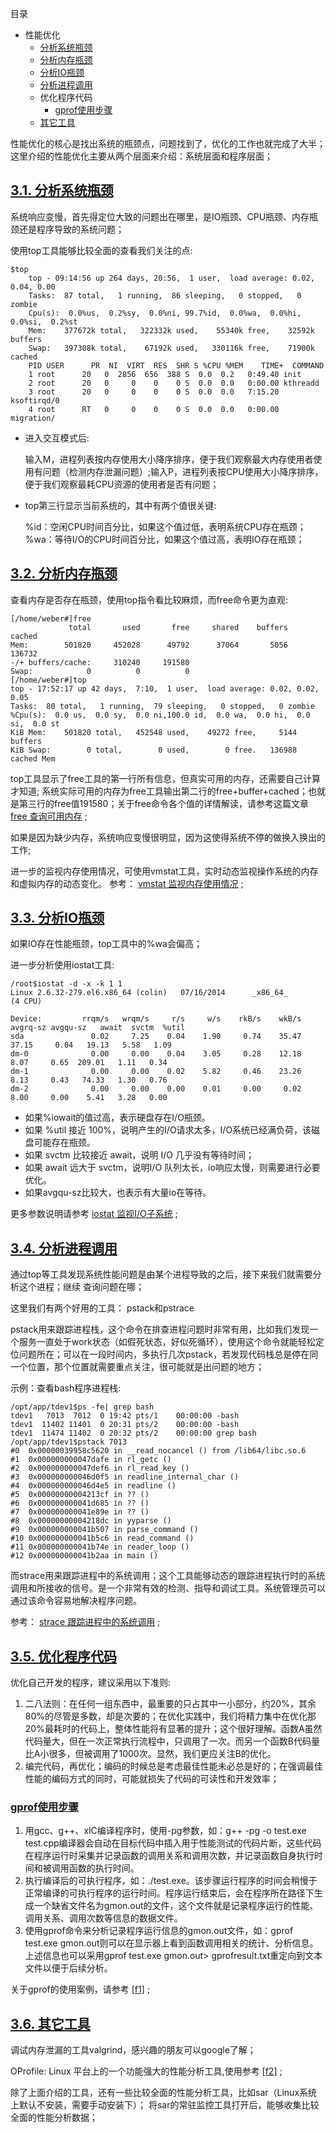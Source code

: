目录

- 性能优化
  - [分析系统瓶颈](https://linuxtools-rst.readthedocs.io/zh_CN/latest/advance/03_optimization.html#id3)
  - [分析内存瓶颈](https://linuxtools-rst.readthedocs.io/zh_CN/latest/advance/03_optimization.html#id4)
  - [分析IO瓶颈](https://linuxtools-rst.readthedocs.io/zh_CN/latest/advance/03_optimization.html#io)
  - [分析进程调用](https://linuxtools-rst.readthedocs.io/zh_CN/latest/advance/03_optimization.html#id5)
  - 优化程序代码
    - [gprof使用步骤](https://linuxtools-rst.readthedocs.io/zh_CN/latest/advance/03_optimization.html#gprof)
  - [其它工具](https://linuxtools-rst.readthedocs.io/zh_CN/latest/advance/03_optimization.html#id8)

性能优化的核心是找出系统的瓶颈点，问题找到了，优化的工作也就完成了大半； 这里介绍的性能优化主要从两个层面来介绍：系统层面和程序层面；

## [3.1. 分析系统瓶颈](https://linuxtools-rst.readthedocs.io/zh_CN/latest/advance/03_optimization.html#id11)

系统响应变慢，首先得定位大致的问题出在哪里，是IO瓶颈、CPU瓶颈、内存瓶颈还是程序导致的系统问题；

使用top工具能够比较全面的查看我们关注的点:

```
$top
    top - 09:14:56 up 264 days, 20:56,  1 user,  load average: 0.02, 0.04, 0.00
    Tasks:  87 total,   1 running,  86 sleeping,   0 stopped,   0 zombie
    Cpu(s):  0.0%us,  0.2%sy,  0.0%ni, 99.7%id,  0.0%wa,  0.0%hi,  0.0%si,  0.2%st
    Mem:    377672k total,   322332k used,    55340k free,    32592k buffers
    Swap:   397308k total,    67192k used,   330116k free,    71900k cached
    PID USER      PR  NI  VIRT  RES  SHR S %CPU %MEM    TIME+  COMMAND
    1 root      20   0  2856  656  388 S  0.0  0.2   0:49.40 init
    2 root      20   0     0    0    0 S  0.0  0.0   0:00.00 kthreadd
    3 root      20   0     0    0    0 S  0.0  0.0   7:15.20 ksoftirqd/0
    4 root      RT   0     0    0    0 S  0.0  0.0   0:00.00 migration/
```

- 进入交互模式后:

  输入M，进程列表按内存使用大小降序排序，便于我们观察最大内存使用者使用有问题（检测内存泄漏问题）;输入P，进程列表按CPU使用大小降序排序，便于我们观察最耗CPU资源的使用者是否有问题；

- top第三行显示当前系统的，其中有两个值很关键:

  %id：空闲CPU时间百分比，如果这个值过低，表明系统CPU存在瓶颈；%wa：等待I/O的CPU时间百分比，如果这个值过高，表明IO存在瓶颈；

## [3.2. 分析内存瓶颈](https://linuxtools-rst.readthedocs.io/zh_CN/latest/advance/03_optimization.html#id12)

查看内存是否存在瓶颈，使用top指令看比较麻烦，而free命令更为直观:

```
[/home/weber#]free
             total       used       free     shared    buffers     cached
Mem:        501820     452028      49792      37064       5056     136732
-/+ buffers/cache:     310240     191580
Swap:            0          0          0
[/home/weber#]top
top - 17:52:17 up 42 days,  7:10,  1 user,  load average: 0.02, 0.02, 0.05
Tasks:  80 total,   1 running,  79 sleeping,   0 stopped,   0 zombie
%Cpu(s):  0.0 us,  0.0 sy,  0.0 ni,100.0 id,  0.0 wa,  0.0 hi,  0.0 si,  0.0 st
KiB Mem:    501820 total,   452548 used,    49272 free,     5144 buffers
KiB Swap:        0 total,        0 used,        0 free.   136988 cached Mem
```

top工具显示了free工具的第一行所有信息，但真实可用的内存，还需要自己计算才知道; 系统实际可用的内存为free工具输出第二行的free+buffer+cached；也就是第三行的free值191580；关于free命令各个值的详情解读，请参考这篇文章 [free 查询可用内存](https://linuxtools-rst.readthedocs.io/zh_CN/latest/tool/free.html#free) ;

如果是因为缺少内存，系统响应变慢很明显，因为这使得系统不停的做换入换出的工作;

进一步的监视内存使用情况，可使用vmstat工具，实时动态监视操作系统的内存和虚拟内存的动态变化。 参考： [vmstat 监视内存使用情况](https://linuxtools-rst.readthedocs.io/zh_CN/latest/tool/vmstat.html#vmstat) ;

## [3.3. 分析IO瓶颈](https://linuxtools-rst.readthedocs.io/zh_CN/latest/advance/03_optimization.html#id13)

如果IO存在性能瓶颈，top工具中的%wa会偏高；

进一步分析使用iostat工具:

```
/root$iostat -d -x -k 1 1
Linux 2.6.32-279.el6.x86_64 (colin)   07/16/2014      _x86_64_        (4 CPU)

Device:         rrqm/s   wrqm/s     r/s     w/s    rkB/s    wkB/s avgrq-sz avgqu-sz   await  svctm  %util
sda               0.02     7.25    0.04    1.90     0.74    35.47    37.15     0.04   19.13   5.58   1.09
dm-0              0.00     0.00    0.04    3.05     0.28    12.18     8.07     0.65  209.01   1.11   0.34
dm-1              0.00     0.00    0.02    5.82     0.46    23.26     8.13     0.43   74.33   1.30   0.76
dm-2              0.00     0.00    0.00    0.01     0.00     0.02     8.00     0.00    5.41   3.28   0.00
```

- 如果%iowait的值过高，表示硬盘存在I/O瓶颈。
- 如果 %util 接近 100%，说明产生的I/O请求太多，I/O系统已经满负荷，该磁盘可能存在瓶颈。
- 如果 svctm 比较接近 await，说明 I/O 几乎没有等待时间；
- 如果 await 远大于 svctm，说明I/O 队列太长，io响应太慢，则需要进行必要优化。
- 如果avgqu-sz比较大，也表示有大量io在等待。

更多参数说明请参考 [iostat 监视I/O子系统](https://linuxtools-rst.readthedocs.io/zh_CN/latest/tool/iostat.html#iostat) ;

## [3.4. 分析进程调用](https://linuxtools-rst.readthedocs.io/zh_CN/latest/advance/03_optimization.html#id14)

通过top等工具发现系统性能问题是由某个进程导致的之后，接下来我们就需要分析这个进程；继续 查询问题在哪；

这里我们有两个好用的工具： pstack和pstrace

pstack用来跟踪进程栈，这个命令在排查进程问题时非常有用，比如我们发现一个服务一直处于work状态（如假死状态，好似死循环），使用这个命令就能轻松定位问题所在；可以在一段时间内，多执行几次pstack，若发现代码栈总是停在同一个位置，那个位置就需要重点关注，很可能就是出问题的地方；

示例：查看bash程序进程栈:

```
/opt/app/tdev1$ps -fe| grep bash
tdev1   7013  7012  0 19:42 pts/1    00:00:00 -bash
tdev1  11402 11401  0 20:31 pts/2    00:00:00 -bash
tdev1  11474 11402  0 20:32 pts/2    00:00:00 grep bash
/opt/app/tdev1$pstack 7013
#0  0x00000039958c5620 in __read_nocancel () from /lib64/libc.so.6
#1  0x000000000047dafe in rl_getc ()
#2  0x000000000047def6 in rl_read_key ()
#3  0x000000000046d0f5 in readline_internal_char ()
#4  0x000000000046d4e5 in readline ()
#5  0x00000000004213cf in ?? ()
#6  0x000000000041d685 in ?? ()
#7  0x000000000041e89e in ?? ()
#8  0x00000000004218dc in yyparse ()
#9  0x000000000041b507 in parse_command ()
#10 0x000000000041b5c6 in read_command ()
#11 0x000000000041b74e in reader_loop ()
#12 0x000000000041b2aa in main ()
```

而strace用来跟踪进程中的系统调用；这个工具能够动态的跟踪进程执行时的系统调用和所接收的信号。是一个非常有效的检测、指导和调试工具。系统管理员可以通过该命令容易地解决程序问题。

参考： [strace 跟踪进程中的系统调用](https://linuxtools-rst.readthedocs.io/zh_CN/latest/tool/strace.html#strace) ;

## [3.5. 优化程序代码](https://linuxtools-rst.readthedocs.io/zh_CN/latest/advance/03_optimization.html#id15)

优化自己开发的程序，建议采用以下准则:

1. 二八法则：在任何一组东西中，最重要的只占其中一小部分，约20%，其余80%的尽管是多数，却是次要的；在优化实践中，我们将精力集中在优化那20%最耗时的代码上，整体性能将有显著的提升；这个很好理解。函数A虽然代码量大，但在一次正常执行流程中，只调用了一次。而另一个函数B代码量比A小很多，但被调用了1000次。显然，我们更应关注B的优化。
2. 编完代码，再优化；编码的时候总是考虑最佳性能未必总是好的；在强调最佳性能的编码方式的同时，可能就损失了代码的可读性和开发效率；

### [gprof使用步骤](https://linuxtools-rst.readthedocs.io/zh_CN/latest/advance/03_optimization.html#id16)

1. 用gcc、g++、xlC编译程序时，使用-pg参数，如：g++ -pg -o test.exe test.cpp编译器会自动在目标代码中插入用于性能测试的代码片断，这些代码在程序运行时采集并记录函数的调用关系和调用次数，并记录函数自身执行时间和被调用函数的执行时间。
2. 执行编译后的可执行程序，如：./test.exe。该步骤运行程序的时间会稍慢于正常编译的可执行程序的运行时间。程序运行结束后，会在程序所在路径下生成一个缺省文件名为gmon.out的文件，这个文件就是记录程序运行的性能、调用关系、调用次数等信息的数据文件。
3. 使用gprof命令来分析记录程序运行信息的gmon.out文件，如：gprof test.exe gmon.out则可以在显示器上看到函数调用相关的统计、分析信息。上述信息也可以采用gprof test.exe gmon.out> gprofresult.txt重定向到文本文件以便于后续分析。

关于gprof的使用案例，请参考 [[f1\]](https://linuxtools-rst.readthedocs.io/zh_CN/latest/advance/03_optimization.html#f1) ;

## [3.6. 其它工具](https://linuxtools-rst.readthedocs.io/zh_CN/latest/advance/03_optimization.html#id17)

调试内存泄漏的工具valgrind，感兴趣的朋友可以google了解；

OProfile: Linux 平台上的一个功能强大的性能分析工具,使用参考 [[f2\]](https://linuxtools-rst.readthedocs.io/zh_CN/latest/advance/03_optimization.html#f2) ;

除了上面介绍的工具，还有一些比较全面的性能分析工具，比如sar（Linux系统上默认不安装，需要手动安装下）； 将sar的常驻监控工具打开后，能够收集比较全面的性能分析数据；